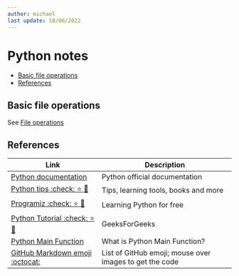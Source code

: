 ```yaml
---
author: michael
last update: 10/06/2022
---
```


  
# Python notes

- [Basic file operations](#basic-file-operations)
- [References](#references)
  
## Basic file operations



See [File operations](python-cheatsheet.md#basic-file-operations)


## References

|Link <img width=200\>|Description|
|-------------|----------|
|[Python documentation](https://docs.python.org/3/contents.html)|Python official documentation|
|[Python tips :check: :star: :star2:](https://pythontips.com/)| Tips, learning tools, books and more |
|[Programiz :check: :star: :star2:](https://www.programiz.com/)| Learning Python for free  |
|[Python Tutorial :check: :star: :star2:](https://www.geeksforgeeks.org/python-tutorial/?ref=leftbar-rightbar)| GeeksForGeeks |
|[Python Main Function](https://www.guru99.com/learn-python-main-function-with-examples-understand-main.html)| What is Python Main Function? |
|[GitHub Markdown emoji :octocat:](https://github.com/StylishThemes/GitHub-Dark/wiki/Emoji)| List of GitHub emoji; mouse over images to get the code|
